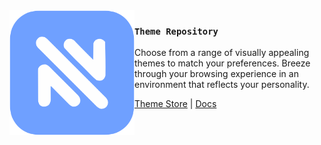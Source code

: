 <img src="https://raw.githubusercontent.com/NautaDevs/theme-store/52c6d8c3cbb43c9ffee3792bac1b893eb96468b6/nauta-blue.svg" align="left" width="200"/>

### `Theme Repository`

Choose from a range of visually appealing themes to match your preferences.
Breeze through your browsing experience in an environment that reflects your personality.

<a href="https://nautaexternal.dev/themes">Theme Store</a> |
<a href="https://docs.nautaexternal.dev/resources/themes">Docs</a>
